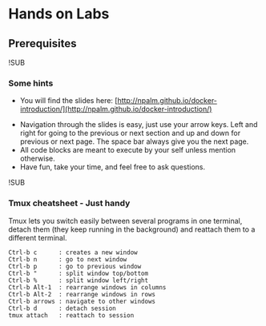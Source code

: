 # Hands on Labs
## Prerequisites

!SUB
### Some hints
* You will find the slides here: [http://npalm.github.io/docker-introduction/](http://npalm.github.io/docker-introduction/)
- Navigation through the slides is easy, just use your arrow keys. Left and right for going to the previous or next section and up and down for previous or next page. The space bar always give you the next page.
- All code blocks are meant to execute by your self unless mention otherwise.
- Have fun, take your time, and feel free to ask questions.

!SUB
### Tmux cheatsheet - Just handy
Tmux lets you switch easily between several programs in one terminal, detach them (they keep running in the background) and reattach them to a different terminal.
```
Ctrl-b c      : creates a new window
Ctrl-b n      : go to next window
Ctrl-b p      : go to previous window
Ctrl-b "      : split window top/bottom
Ctrl-b %      : split window left/right
Ctrl-b Alt-1  : rearrange windows in columns
Ctrl-b Alt-2  : rearrange windows in rows
Ctrl-b arrows : navigate to other windows
Ctrl-b d      : detach session
tmux attach   : reattach to session
```
